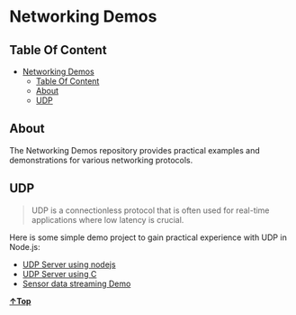 # Networking Demos

## Table Of Content

<!-- TOC -->

- [Networking Demos](#networking-demos)
  - [Table Of Content](#table-of-content)
  - [About](#about)
  - [UDP](#udp)

<!-- /TOC -->

## About

The Networking Demos repository provides practical examples and demonstrations for various networking protocols.

## UDP

> UDP is a connectionless protocol that is often used for real-time applications where low latency is crucial.

Here is some simple demo project to gain practical experience with UDP in Node.js:

- [UDP Server using nodejs](./udp-demos/simple-udp-server-using-nodejs/)
- [UDP Server using C](./udp-demos/simple-udp-server-using-c/)
- [Sensor data streaming Demo](./udp-demos/sensor-data-streaming-demo/)

**[&uarr;Top](#table-of-content)**
